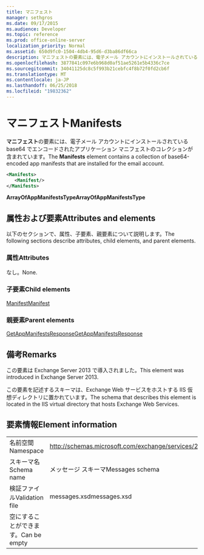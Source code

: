 ```yaml
---
title: マニフェスト
manager: sethgros
ms.date: 09/17/2015
ms.audience: Developer
ms.topic: reference
ms.prod: office-online-server
localization_priority: Normal
ms.assetid: 650d9fc0-1504-4db4-95d6-d3ba86df66ca
description: マニフェストの要素には、電子メール アカウントにインストールされている base64 でエンコードされたアプリケーション マニフェストのコレクションが含まれています。
ms.openlocfilehash: 3877841c097e6b968d0af51ae5261e5b4336c7ce
ms.sourcegitcommit: 34041125dc8c5f993b21cebfc4f8b72f0fd2cb6f
ms.translationtype: MT
ms.contentlocale: ja-JP
ms.lasthandoff: 06/25/2018
ms.locfileid: "19832362"
---
```

# <a name="manifests"></a><span data-ttu-id="def64-103">マニフェスト</span><span class="sxs-lookup"><span data-stu-id="def64-103">Manifests</span></span>

<span data-ttu-id="def64-104">**マニフェスト**の要素には、電子メール アカウントにインストールされている base64 でエンコードされたアプリケーション マニフェストのコレクションが含まれています。</span><span class="sxs-lookup"><span data-stu-id="def64-104">The **Manifests** element contains a collection of base64-encoded app manifests that are installed for the email account.</span></span> 
  
```XML
<Manifests>
   <Manifest/>
</Manifests>
```

 <span data-ttu-id="def64-105">**ArrayOfAppManifestsType**</span><span class="sxs-lookup"><span data-stu-id="def64-105">**ArrayOfAppManifestsType**</span></span>
## <a name="attributes-and-elements"></a><span data-ttu-id="def64-106">属性および要素</span><span class="sxs-lookup"><span data-stu-id="def64-106">Attributes and elements</span></span>

<span data-ttu-id="def64-107">以下のセクションで、属性、子要素、親要素について説明します。</span><span class="sxs-lookup"><span data-stu-id="def64-107">The following sections describe attributes, child elements, and parent elements.</span></span>
  
### <a name="attributes"></a><span data-ttu-id="def64-108">属性</span><span class="sxs-lookup"><span data-stu-id="def64-108">Attributes</span></span>

<span data-ttu-id="def64-109">なし。</span><span class="sxs-lookup"><span data-stu-id="def64-109">None.</span></span>
  
### <a name="child-elements"></a><span data-ttu-id="def64-110">子要素</span><span class="sxs-lookup"><span data-stu-id="def64-110">Child elements</span></span>

[<span data-ttu-id="def64-111">Manifest</span><span class="sxs-lookup"><span data-stu-id="def64-111">Manifest</span></span>](manifest.md)
  
### <a name="parent-elements"></a><span data-ttu-id="def64-112">親要素</span><span class="sxs-lookup"><span data-stu-id="def64-112">Parent elements</span></span>

[<span data-ttu-id="def64-113">GetAppManifestsResponse</span><span class="sxs-lookup"><span data-stu-id="def64-113">GetAppManifestsResponse</span></span>](getappmanifestsresponse.md)
  
## <a name="remarks"></a><span data-ttu-id="def64-114">備考</span><span class="sxs-lookup"><span data-stu-id="def64-114">Remarks</span></span>

<span data-ttu-id="def64-115">この要素は Exchange Server 2013 で導入されました。</span><span class="sxs-lookup"><span data-stu-id="def64-115">This element was introduced in Exchange Server 2013.</span></span>
  
<span data-ttu-id="def64-116">この要素を記述するスキーマは、Exchange Web サービスをホストする IIS 仮想ディレクトリに置かれています。</span><span class="sxs-lookup"><span data-stu-id="def64-116">The schema that describes this element is located in the IIS virtual directory that hosts Exchange Web Services.</span></span>
  
## <a name="element-information"></a><span data-ttu-id="def64-117">要素情報</span><span class="sxs-lookup"><span data-stu-id="def64-117">Element information</span></span>

|||
|:-----|:-----|
|<span data-ttu-id="def64-118">名前空間</span><span class="sxs-lookup"><span data-stu-id="def64-118">Namespace</span></span>  <br/> |http://schemas.microsoft.com/exchange/services/2006/messages  <br/> |
|<span data-ttu-id="def64-119">スキーマ名</span><span class="sxs-lookup"><span data-stu-id="def64-119">Schema name</span></span>  <br/> |<span data-ttu-id="def64-120">メッセージ スキーマ</span><span class="sxs-lookup"><span data-stu-id="def64-120">Messages schema</span></span>  <br/> |
|<span data-ttu-id="def64-121">検証ファイル</span><span class="sxs-lookup"><span data-stu-id="def64-121">Validation file</span></span>  <br/> |<span data-ttu-id="def64-122">messages.xsd</span><span class="sxs-lookup"><span data-stu-id="def64-122">messages.xsd</span></span>  <br/> |
|<span data-ttu-id="def64-123">空にすることができます。</span><span class="sxs-lookup"><span data-stu-id="def64-123">Can be empty</span></span>  <br/> ||
   

